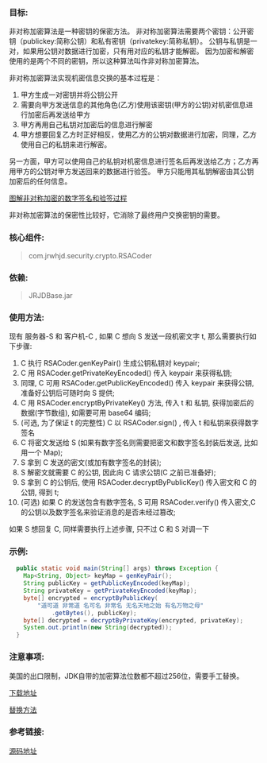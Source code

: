 ### 目标:
非对称加密算法是一种密钥的保密方法。 非对称加密算法需要两个密钥：公开密钥（publickey:简称公钥）和私有密钥（privatekey:简称私钥）。 公钥与私钥是一对，如果用公钥对数据进行加密，只有用对应的私钥才能解密。 因为加密和解密使用的是两个不同的密钥，所以这种算法叫作非对称加密算法。

非对称加密算法实现机密信息交换的基本过程是：
1. 甲方生成一对密钥并将公钥公开
2. 需要向甲方发送信息的其他角色(乙方)使用该密钥(甲方的公钥)对机密信息进行加密后再发送给甲方
3. 甲方再用自己私钥对加密后的信息进行解密
4. 甲方想要回复乙方时正好相反，使用乙方的公钥对数据进行加密，同理，乙方使用自己的私钥来进行解密。

另一方面，甲方可以使用自己的私钥对机密信息进行签名后再发送给乙方；乙方再用甲方的公钥对甲方发送回来的数据进行验签。
甲方只能用其私钥解密由其公钥加密后的任何信息。

[图解非对称加密的数字签名和验签过程](https://blog.csdn.net/xiangwanpeng/article/details/70834060)

非对称加密算法的保密性比较好，它消除了最终用户交换密钥的需要。

### 核心组件:
> com.jrwhjd.security.crypto.RSACoder

### 依赖:

> JRJDBase.jar

### 使用方法:
现有 服务器-S 和 客户机-C , 如果 C 想向 S 发送一段机密文字 t, 那么需要执行如下步骤:

1. C 执行 RSACoder.genKeyPair() 生成公钥私钥对 keypair;
2. C 用 RSACoder.getPrivateKeyEncoded() 传入 keypair 来获得私钥;
3. 同理, C 可用 RSACoder.getPublicKeyEncoded() 传入 keypair 来获得公钥, 准备好公钥后可随时向 S 提供;
4. C 用 RSACoder.encryptByPrivateKey() 方法, 传入 t 和 私钥, 获得加密后的数据(字节数组), 如需要可用 base64 编码;
5. (可选, 为了保证 t 的完整性) C 以 RSACoder.sign() , 传入 t 和私钥来获得数字签名
6. C 将密文发送给 S (如果有数字签名则需要把密文和数字签名封装后发送, 比如用一个 Map);
7. S 拿到 C 发送的密文(或加有数字签名的封装);
8. S 解密文就需要 C 的公钥, 因此向 C 请求公钥(C 之前已准备好);
9. S 拿到 C 的公钥后, 使用 RSACoder.decryptByPublicKey() 传入密文和 C 的公钥, 得到 t;
10. (可选) 如果 C 的发送包含有数字签名, S 可用 RSACoder.verify() 传入密文,C 的公钥以及数字签名来验证消息的是否未经过篡改;

如果 S 想回复 C, 同样需要执行上述步骤, 只不过 C 和 S 对调一下

### 示例:

```java
  public static void main(String[] args) throws Exception {
    Map<String, Object> keyMap = genKeyPair();
    String publicKey = getPublicKeyEncoded(keyMap);
    String privateKey = getPrivateKeyEncoded(keyMap);
    byte[] encrypted = encryptByPublicKey(
        "道可道 非常道 名可名 非常名 无名天地之始 有名万物之母"
            .getBytes(), publicKey);
    byte[] decrypted = decryptByPrivateKey(encrypted, privateKey);
    System.out.println(new String(decrypted));
  }
```

### 注意事项:

美国的出口限制，JDK自带的加密算法位数都不超过256位，需要手工替换。 

[下载地址](https://www.oracle.com/technetwork/cn/java/javase/downloads/jce8-download-2133166-zhs.html)

[替换方法](https://blog.csdn.net/hfhwfw/article/details/68557238)


### 参考链接:
[源码地址](https://gitlab.ctbiyi.com/jrjd/jrjdbase/blob/master/src/main/java/com/jrwhjd/security/crypto/RSACoder.java)